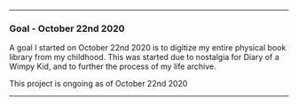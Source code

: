 
***

### Goal - October 22nd 2020

A goal I started on October 22nd 2020 is to digitize my entire physical book library from my childhood. This was started due to nostalgia for Diary of a Wimpy Kid, and to further the process of my life archive.

This project is ongoing as of October 22nd 2020

***
